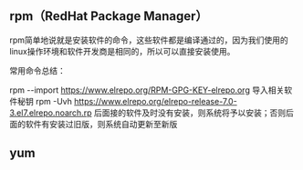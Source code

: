 ## rpm（RedHat Package Manager）

rpm简单地说就是安装软件的命令，这些软件都是编译通过的，因为我们使用的linux操作环境和软件开发商是相同的，所以可以直接安装使用。

常用命令总结：

rpm --import https://www.elrepo.org/RPM-GPG-KEY-elrepo.org 导入相关软件秘钥
rpm -Uvh https://www.elrepo.org/elrepo-release-7.0-3.el7.elrepo.noarch.rp 后面接的软件及时没有安装，则系统将予以安装；否则后面的软件有安装过旧版，则系统自动更新至新版


## yum

